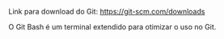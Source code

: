 Link para download do Git: https://git-scm.com/downloads

O Git Bash é um terminal extendido para otimizar o uso no Git.